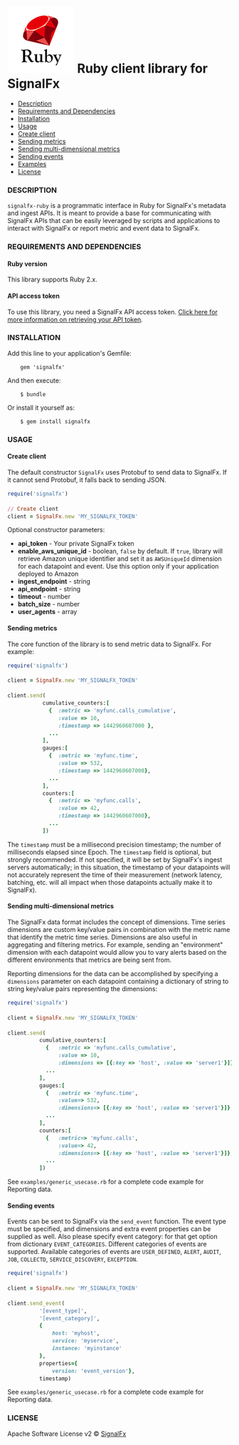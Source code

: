 # ![](./img/integrations_ruby.png) Ruby client library for SignalFx


- [Description](#description)
- [Requirements and Dependencies](#requirements-and-dependencies)
- [Installation](#installation)
- [Usage](#usage)
 - [Create client](#create-client)
 - [Sending metrics](#sending-metrics)
 - [Sending multi-dimensional metrics](#sending-multi-dimensional-metrics)
 - [Sending events](#sending-events)
- [Examples](#examples)
- [License](#license)



### DESCRIPTION

<code>signalfx-ruby</code> is a programmatic interface in Ruby for SignalFx's metadata and ingest APIs. It is meant to provide a base for communicating with SignalFx APIs that can be easily leveraged by scripts and applications to interact with SignalFx or report metric and event data to SignalFx.


### REQUIREMENTS AND DEPENDENCIES

#### Ruby version

This library supports Ruby 2.x.

#### API access token

To use this library, you need a SignalFx API access
token. <a target="_blank" href="https://developers.signalfx.com/docs/authentication-overview">Click here for more information on retrieving your API token</a>.


### INSTALLATION

Add this line to your application's Gemfile:

        gem 'signalfx'

And then execute:

        $ bundle

Or install it yourself as:

        $ gem install signalfx

### USAGE

#### Create client

The default constructor `SignalFx` uses Protobuf to send data to SignalFx. If it cannot send Protobuf, it falls back to sending JSON.

```ruby
require('signalfx')

// Create client
client = SignalFx.new 'MY_SIGNALFX_TOKEN'
```

Optional constructor parameters:
+ **api\_token** - Your private SignalFx token
+ **enable\_aws\_unique\_id** - boolean, `false` by default.
       If `true`, library will retrieve Amazon unique identifier
       and set it as `AWSUniqueId` dimension for each datapoint and event.
       Use this option only if your application deployed to Amazon
+ **ingest\_endpoint** - string
+ **api\_endpoint** - string
+ **timeout** - number
+ **batch\_size** - number
+ **user\_agents** - array

#### Sending metrics

The core function of the library is to send metric data to SignalFx. For example:

```ruby
require('signalfx')

client = SignalFx.new 'MY_SIGNALFX_TOKEN'

client.send(
           cumulative_counters:[
             {  :metric => 'myfunc.calls_cumulative',
                :value => 10,
                :timestamp => 1442960607000 },
             ...
           ],
           gauges:[
             {  :metric => 'myfunc.time',
                :value => 532,
                :timestamp => 1442960607000},
             ...
           ],
           counters:[
             {  :metric => 'myfunc.calls',
                :value => 42,
                :timestamp => 1442960607000},
             ...
           ])
```
The `timestamp` must be a millisecond precision timestamp; the number of milliseconds elapsed since Epoch. The `timestamp` field is optional, but strongly recommended. If not specified, it will be set by SignalFx's ingest servers automatically; in this situation, the timestamp of your datapoints will not accurately represent the time of their measurement (network latency, batching, etc. will all impact when those datapoints actually make it to SignalFx).


#### Sending multi-dimensional metrics

The SignalFx data format includes the concept of dimensions. Time series dimensions are custom key/value pairs in combination with the metric name that identify the metric time series. Dimensions are also useful in aggregating and filtering metrics. For example, sending an "environment" dimension with each datapoint would allow you to vary alerts based on the different environments that metrics are being sent from.

Reporting dimensions for the data can be accomplished by specifying a `dimensions` parameter on each datapoint containing a dictionary of string to string key/value pairs representing the dimensions:

```ruby
require('signalfx')

client = SignalFx.new 'MY_SIGNALFX_TOKEN'

client.send(
          cumulative_counters:[
            {   :metric => 'myfunc.calls_cumulative',
                :value => 10,
                :dimensions => [{:key => 'host', :value => 'server1'}]},
            ...
          ],
          gauges:[
            {   :metric => 'myfunc.time',
                :value=> 532,
                :dimensions=> [{:key => 'host', :value => 'server1'}]},
            ...
          ],
          counters:[
            {   :metric=> 'myfunc.calls',
                :value=> 42,
                :dimensions=> [{:key => 'host', :value => 'server1'}]},
            ...
          ])
```
See `examples/generic_usecase.rb` for a complete code example for Reporting data.


#### Sending events

Events can be sent to SignalFx via the `send_event` function. The event type must be specified, and dimensions and extra event properties can be supplied as well. Also please specify event category: for that get option from dictionary `EVENT_CATEGORIES`. Different categories of events are supported. Available categories of events are `USER_DEFINED`, `ALERT`, `AUDIT`, `JOB`, `COLLECTD`, `SERVICE_DISCOVERY`, `EXCEPTION`.

```ruby
require('signalfx')

client = SignalFx.new 'MY_SIGNALFX_TOKEN'

client.send_event(
          '[event_type]',
          '[event_category]',
          {
              host: 'myhost',
              service: 'myservice',
              instance: 'myinstance'
          },
          properties={
              version: 'event_version'},
          timestamp)
```

See `examples/generic_usecase.rb` for a complete code example for Reporting data.


### LICENSE

Apache Software License v2 © <a target="_blank" href="https://signalfx.com">SignalFx</a>
